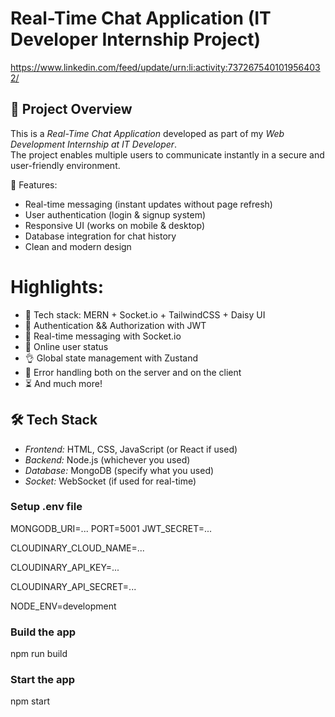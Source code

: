 # Real-Time Chat Application (IT Developer Internship Project)

https://www.linkedin.com/feed/update/urn:li:activity:7372675401019564032/

## 📌 Project Overview
This is a *Real-Time Chat Application* developed as part of my *Web Development Internship at IT Developer*.  
The project enables multiple users to communicate instantly in a secure and user-friendly environment.


🚀 Features:
- Real-time messaging (instant updates without page refresh)
- User authentication (login & signup system)
- Responsive UI (works on mobile & desktop)
- Database integration for chat history
- Clean and modern design

  
# Highlights:
- 🌟 Tech stack: MERN + Socket.io + TailwindCSS + Daisy UI
- 🎃 Authentication && Authorization with JWT
- 👾 Real-time messaging with Socket.io
- 🚀 Online user status
- 👌 Global state management with Zustand
- 🐞 Error handling both on the server and on the client
- ⏳ And much more!

## 🛠 Tech Stack
- *Frontend:* HTML, CSS, JavaScript (or React if used)
- *Backend:* Node.js (whichever you used)
- *Database:* MongoDB (specify what you used)
- *Socket:* WebSocket (if used for real-time)



### Setup .env file


MONGODB_URI=...
PORT=5001
JWT_SECRET=...

CLOUDINARY_CLOUD_NAME=...

CLOUDINARY_API_KEY=...

CLOUDINARY_API_SECRET=...

NODE_ENV=development


### Build the app
npm run build

### Start the app
npm start

